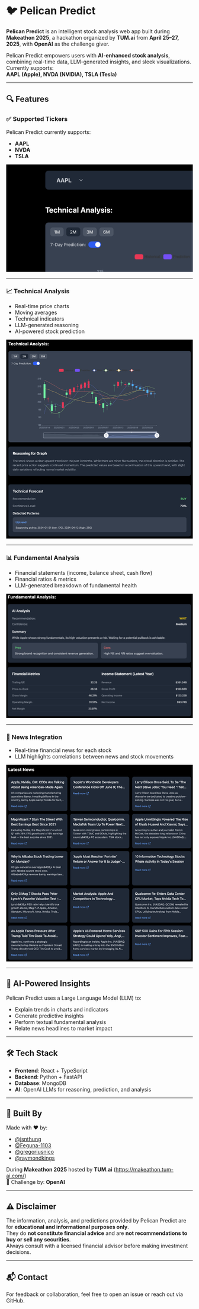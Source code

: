 # 🐦 Pelican Predict

**Pelican Predict** is an intelligent stock analysis web app built during **Makeathon 2025**, a hackathon organized by **TUM.ai** from **April 25–27, 2025**, with **OpenAI** as the challenge giver.

Pelican Predict empowers users with **AI-enhanced stock analysis**, combining real-time data, LLM-generated insights, and sleek visualizations. Currently supports:  
**AAPL (Apple), NVDA (NVIDIA), TSLA (Tesla)**

---

## 🔍 Features

### ✅ Supported Tickers

Pelican Predict currently supports:
- **AAPL**
- **NVDA**
- **TSLA**

![Supported Tickers](images/supported_tickers.png)

---

### 📈 Technical Analysis

- Real-time price charts
- Moving averages
- Technical indicators
- LLM-generated reasoning
- AI-powered stock prediction

![Technical Analysis](images/technical_analysis.png)

---

### 📊 Fundamental Analysis

- Financial statements (income, balance sheet, cash flow)
- Financial ratios & metrics
- LLM-generated breakdown of fundamental health

![Fundamental Analysis](images/fundamental_analysis.png)

---

### 📰 News Integration

- Real-time financial news for each stock
- LLM highlights correlations between news and stock movements

![Stock News](images/stock_news.png)

---

## 🤖 AI-Powered Insights

Pelican Predict uses a Large Language Model (LLM) to:
- Explain trends in charts and indicators
- Generate predictive insights
- Perform textual fundamental analysis
- Relate news headlines to market impact

---

## 🛠️ Tech Stack

- **Frontend**: React + TypeScript
- **Backend**: Python + FastAPI
- **Database**: MongoDB
- **AI**: OpenAI LLMs for reasoning, prediction, and analysis

---

## 👥 Built By

Made with ❤️ by:

- [@jsnthung](https://github.com/jsnthung)
- [@Feguna-1103](https://github.com/Feguna-1103)
- [@gregoriusnico](https://github.com/gregoriusnico)
- [@raymondkings](https://github.com/raymondkings)

During **Makeathon 2025** hosted by **TUM.ai** (https://makeathon.tum-ai.com/)  
🧠 Challenge by: **OpenAI**

---

## ⚠️ Disclaimer

The information, analysis, and predictions provided by Pelican Predict are for **educational and informational purposes only**.  
They do **not constitute financial advice** and are **not recommendations to buy or sell any securities**.  
Always consult with a licensed financial advisor before making investment decisions.

---

## 📬 Contact

For feedback or collaboration, feel free to open an issue or reach out via GitHub.
